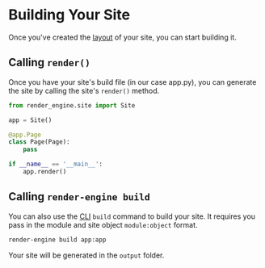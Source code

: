 # Building Your Site

Once you've created the [layout](./layout.md) of your site, you can start building it. 

## Calling `render()`

Once you have your site's build file (in our case app.py), you can generate the site by calling the site's `render()` method.

```app.py
from render_engine.site import Site

app = Site()

@app.Page
class Page(Page):
    pass

if __name__ == '__main__':
    app.render()
```

## Calling `render-engine build`

You can also use the [CLI](../cli.md#building-your-site-with-render-engine-build) `build` command to build your site. It requires you pass in the module and site object `module:object` format.

```bash
render-engine build app:app
```

Your site will be generated in the `output` folder.